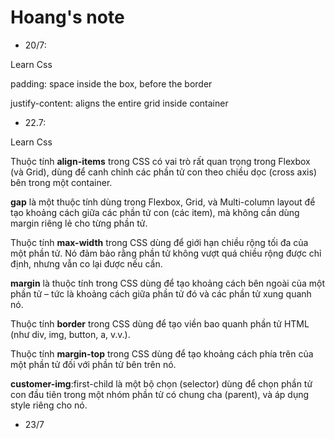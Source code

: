 # Hoang's note

- 20/7:

Learn Css

padding: space inside the box, before the border

justify-content: aligns the entire grid inside container

- 22.7:

Learn Css

Thuộc tính **align-items** trong CSS có vai trò rất quan trọng trong Flexbox (và Grid), dùng để canh chỉnh các phần tử con theo chiều dọc (cross axis) bên trong một container.

**gap** là một thuộc tính dùng trong Flexbox, Grid, và Multi-column layout để tạo khoảng cách giữa các phần tử con (các item), mà không cần dùng margin riêng lẻ cho từng phần tử.

Thuộc tính **max-width** trong CSS dùng để giới hạn chiều rộng tối đa của một phần tử.
Nó đảm bảo rằng phần tử không vượt quá chiều rộng được chỉ định, nhưng vẫn co lại được nếu cần.

**margin** là thuộc tính trong CSS dùng để tạo khoảng cách bên ngoài của một phần tử – tức là khoảng cách giữa phần tử đó và các phần tử xung quanh nó.

Thuộc tính **border** trong CSS dùng để tạo viền bao quanh phần tử HTML (như div, img, button, a, v.v.).

Thuộc tính **margin-top** trong CSS dùng để tạo khoảng cách phía trên của một phần tử đối với phần tử bên trên nó.

**customer-img**:first-child là một bộ chọn (selector) dùng để chọn phần tử con đầu tiên trong một nhóm phần tử có chung cha (parent), và áp dụng style riêng cho nó.

- 23/7

